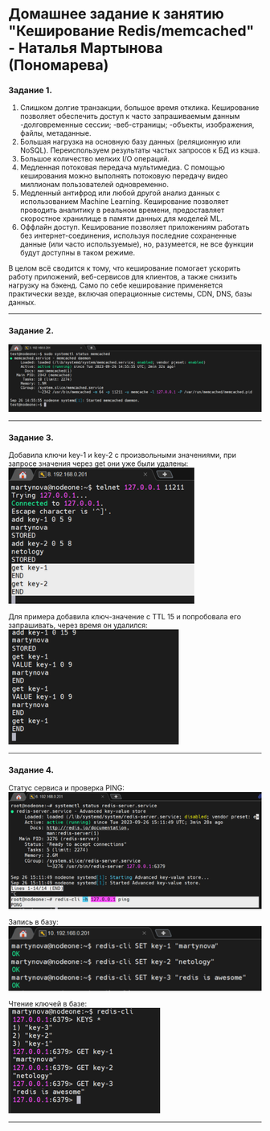 # Домашнее задание к занятию "Кеширование Redis/memcached" - Наталья Мартынова (Пономарева)

### Задание 1.

1. Слишком долгие транзакции, большое время отклика. Кеширование позволяет обеспечить доступ к часто запрашиваемым данным 
-долговременные сессии;
-веб-страницы;
-объекты, изображения, файлы, метаданные.
2. Большая нагрузка на основную базу данных (реляционную или NoSQL). Переиспользуем результаты частых запросов к БД из кэша.
3. Большое количество мелких I/O операций. 
4. Медленная потоковая передача мультимедиа. С помощью кеширования можно выполнять потоковую передачу видео миллионам пользователей одновременно.
5. Медленный антифрод или любой другой анализ данных с использованием Machine Learning. Кеширование позволяет проводить аналитику в реальном времени, предоставляет скоростное хранилище в памяти данных для моделей ML.
6. Оффлайн доступ. Кеширование позволяет приложениям работать без интернет-соединения, используя последние сохраненные данные (или часто используемые), но, разумеется, не все функции будут доступны в таком режиме.

В целом всё сводится к тому, что кеширование помогает ускорить работу приложений, веб-сервисов для клиентов, а также снизить нагрузку на бэкенд. Само по себе кеширование применяется практически везде, включая операционные системы, CDN, DNS, базы данных.

---

### Задание 2.

![Снимок1](https://github.com/NatoshFehn/hw-sdb-02/blob/main/Снимок1.png)

---

### Задание 3.

Добавила ключи key-1 и key-2 с произвольными значениями, при запросе значения через get они уже были удалены:  
![Снимок2](https://github.com/NatoshFehn/hw-sdb-02/blob/main/Снимок2.png)

Для примера добавила ключ-значение с TTL 15 и попробовала его запрашивать, через время он удалился:  
![Снимок3](https://github.com/NatoshFehn/hw-sdb-02/blob/main/Снимок3.png)  

---

### Задание 4.

Статус сервиса и проверка PING:  
![Снимок4](https://github.com/NatoshFehn/hw-sdb-02/blob/main/Снимок4.png)    

Запись в базу:  
![Снимок5](https://github.com/NatoshFehn/hw-sdb-02/blob/main/Снимок5.png)   

Чтение ключей в базе:  
![Снимок6](https://github.com/NatoshFehn/hw-sdb-02/blob/main/Снимок6.png)    

---
